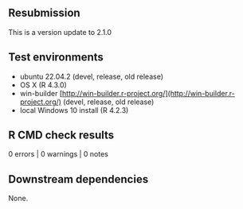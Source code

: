 ## Resubmission

This is a version update to 2.1.0

## Test environments

* ubuntu 22.04.2 (devel, release, old release)
* OS X (R 4.3.0)
* win-builder [http://win-builder.r-project.org/](http://win-builder.r-project.org/) (devel, release, old release)
* local Windows 10 install (R 4.2.3)

## R CMD check results

0 errors | 0 warnings | 0 notes

## Downstream dependencies

None.



